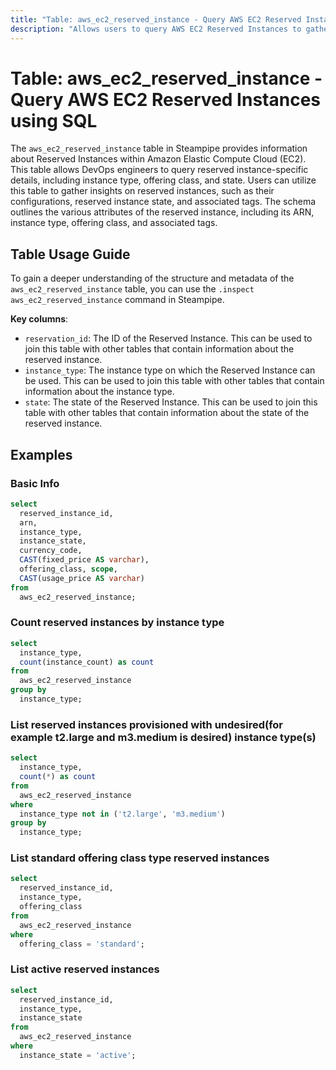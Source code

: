 ```yaml
---
title: "Table: aws_ec2_reserved_instance - Query AWS EC2 Reserved Instances using SQL"
description: "Allows users to query AWS EC2 Reserved Instances to gather comprehensive insights on the reserved instances, such as their configurations, state, and associated tags."
---
```


# Table: aws_ec2_reserved_instance - Query AWS EC2 Reserved Instances using SQL

The `aws_ec2_reserved_instance` table in Steampipe provides information about Reserved Instances within Amazon Elastic Compute Cloud (EC2). This table allows DevOps engineers to query reserved instance-specific details, including instance type, offering class, and state. Users can utilize this table to gather insights on reserved instances, such as their configurations, reserved instance state, and associated tags. The schema outlines the various attributes of the reserved instance, including its ARN, instance type, offering class, and associated tags.

## Table Usage Guide

To gain a deeper understanding of the structure and metadata of the `aws_ec2_reserved_instance` table, you can use the `.inspect aws_ec2_reserved_instance` command in Steampipe.

**Key columns**:

- `reservation_id`: The ID of the Reserved Instance. This can be used to join this table with other tables that contain information about the reserved instance.
- `instance_type`: The instance type on which the Reserved Instance can be used. This can be used to join this table with other tables that contain information about the instance type.
- `state`: The state of the Reserved Instance. This can be used to join this table with other tables that contain information about the state of the reserved instance.

## Examples

### Basic Info

```sql
select
  reserved_instance_id,
  arn,
  instance_type,
  instance_state,
  currency_code,
  CAST(fixed_price AS varchar),
  offering_class, scope,
  CAST(usage_price AS varchar)
from
  aws_ec2_reserved_instance;
```

### Count reserved instances by instance type

```sql
select
  instance_type,
  count(instance_count) as count
from
  aws_ec2_reserved_instance
group by
  instance_type;
```

### List reserved instances provisioned with undesired(for example t2.large and m3.medium is desired) instance type(s)

```sql
select
  instance_type,
  count(*) as count
from
  aws_ec2_reserved_instance
where
  instance_type not in ('t2.large', 'm3.medium')
group by
  instance_type;
```

### List standard offering class type reserved instances

```sql
select
  reserved_instance_id,
  instance_type,
  offering_class
from
  aws_ec2_reserved_instance
where
  offering_class = 'standard';
```

### List active reserved instances

```sql
select
  reserved_instance_id,
  instance_type,
  instance_state
from
  aws_ec2_reserved_instance
where
  instance_state = 'active';
```
